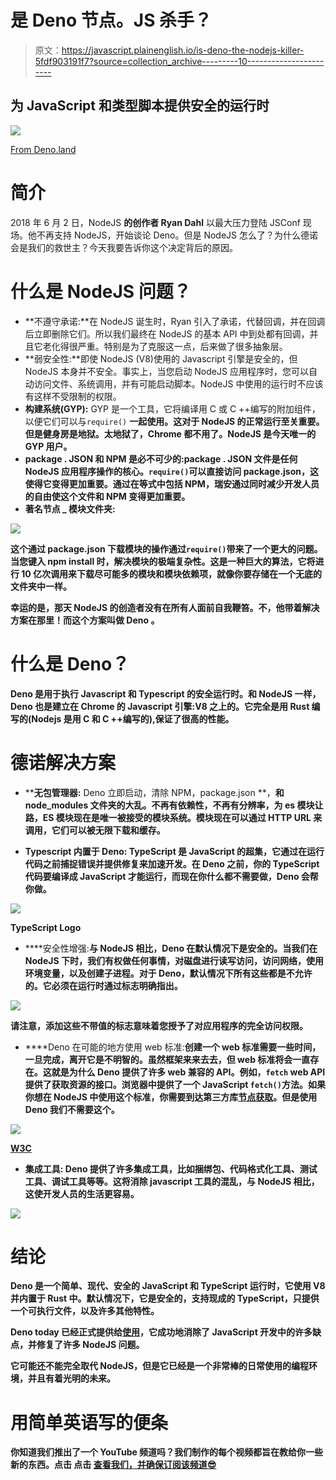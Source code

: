# 是 Deno 节点。JS 杀手？

> 原文：<https://javascript.plainenglish.io/is-deno-the-nodejs-killer-5fdf903191f7?source=collection_archive---------10----------------------->

## **为 **JavaScript** 和**类型脚本**提供安全的**运行时

![](img/03dc282e3ddfd3427fe60ab1ea86bfb2.png)

[From Deno.land](https://deno.land/)

# **简介**

2018 年 6 月 2 日，NodeJS **的创作者 Ryan Dahl** 以最大压力登陆 JSConf 现场。他不再支持 NodeJS，开始谈论 Deno。但是 NodeJS 怎么了？为什么德诺会是我们的救世主？今天我要告诉你这个决定背后的原因。

# 什么是 NodeJS 问题？

*   **不遵守承诺:**在 NodeJS 诞生时，Ryan 引入了承诺，代替回调，并在回调后立即删除它们。所以我们最终在 NodeJS 的基本 API 中到处都有回调，并且它老化得很严重。特别是为了克服这一点，后来做了很多抽象层。
*   **弱安全性:**即使 NodeJS (V8)使用的 Javascript 引擎是安全的，但 NodeJS 本身并不安全。事实上，当您启动 NodeJS 应用程序时，您可以自动访问文件、系统调用，并有可能启动脚本。NodeJS 中使用的运行时不应该有这样不受限制的权限。
*   **构建系统(GYP):** GYP 是一个工具，它将编译用 C 或 C ++编写的附加组件，以便它们可以与`require()` **一起使用。这对于 NodeJS 的正常运行至关重要。但是健身房是地狱。太地狱了，Chrome 都不用了。NodeJS 是今天唯一的 GYP 用户。**
*   **package . JSON 和 NPM 是必不可少的:**package . JSON 文件是任何 NodeJS 应用程序操作的核心。**`require()`可以直接访问 package.json，这使得它变得更加重要。通过在等式中包括 NPM，瑞安通过同时减少开发人员的自由使这个文件和 NPM 变得更加重要。**
*   ****著名节点 _ 模块文件夹:****

**![](img/14d93745ece10a944a426c12b8e031cc.png)**

**这个通过 package.json 下载模块的操作通过`require()`带来了一个更大的问题。当您键入 npm install 时，解决模块的极端复杂性。这是一种巨大的算法，它将进行 10 亿次调用来下载尽可能多的模块和模块依赖项，就像你要存储在一个无底的文件夹中一样。**

**幸运的是，那天 NodeJS 的创造者没有在所有人面前自我鞭笞。不，他带着解决方案在那里！而这个方案叫做 **Deno** 。**

# ****什么是 Deno？****

**Deno 是用于执行 Javascript 和 Typescript 的安全运行时。和 NodeJS 一样，Deno 也是建立在 Chrome 的 Javascript 引擎:V8 之上的。它完全是用 Rust 编写的(Nodejs 是用 C 和 C ++编写的),保证了很高的性能。**

# **德诺解决方案**

*   ****无包管理器:** Deno 立即启动，清除 NPM，package.json **，**和 node_modules 文件夹的大乱。不再有依赖性，不再有分辨率，为 es 模块让路，ES 模块现在是唯一被接受的模块系统。模块现在可以通过 HTTP URL 来调用，它们可以被无限下载和缓存。**

*   **Typescript 内置于 Deno: TypeScript 是 JavaScript 的超集，它通过在运行代码之前捕捉错误并提供修复来加速开发。在 Deno 之前，你的 TypeScript 代码要编译成 JavaScript 才能运行，而现在你什么都不需要做，Deno 会帮你做。**

**![](img/b5744fb7f232e8b33b367f1ec492f9c9.png)**

**TypeScript Logo**

*   ****安全性增强:**与 NodeJS 相比，Deno 在默认情况下是安全的。当我们在 NodeJS 下时，我们有权做任何事情，对磁盘进行读写访问，访问网络，使用环境变量，以及创建子进程。对于 Deno，默认情况下所有这些都是不允许的。它必须在运行时通过标志明确指出。**

**![](img/496cccba5a30644e822b63cb4c717dce.png)**

**请注意，添加这些不带值的标志意味着您授予了对应用程序的完全访问权限。**

*   ****Deno 在可能的地方使用 web 标准:**创建一个 web 标准需要一些时间，一旦完成，离开它是不明智的。虽然框架来来去去，但 web 标准将会一直存在。这就是为什么 Deno 提供了许多 web 兼容的 API。例如，`fetch` web API 提供了获取资源的接口。浏览器中提供了一个 JavaScript `fetch()`方法。如果你想在 NodeJS 中使用这个标准，你需要到达第三方库[节点获取](https://github.com/node-fetch/node-fetch)。但是使用 Deno 我们不需要这个。**

**![](img/80b450add9aaa095bc16a49feba945a1.png)**

**[W3C](https://www.w3.org/)**

*   ****集成工具:** Deno 提供了许多集成工具，比如捆绑包、代码格式化工具、测试工具、调试工具等等。这将消除 javascript 工具的混乱，与 NodeJS 相比，这使开发人员的生活更容易。**

**![](img/d700548c5ccf611da88d92c87d1ed044.png)**

# **结论**

**Deno 是一个简单、现代、安全的 JavaScript 和 TypeScript 运行时，它使用 V8 并内置于 Rust 中。默认情况下，它是安全的，支持现成的 TypeScript，只提供一个可执行文件，以及许多其他特性。**

**Deno today 已经正式提供给[使用](https://deno.land/)，它成功地消除了 JavaScript 开发中的许多缺点，并修复了许多 NodeJS 问题。**

**它可能还不能完全取代 NodeJS，但是它已经是一个非常棒的日常使用的编程环境，并且有着光明的未来。**

# ****用简单英语写的便条****

**你知道我们推出了一个 YouTube 频道吗？我们制作的每个视频都旨在教给你一些新的东西。点击 点击 [**查看我们，并确保订阅该频道😎**](https://www.youtube.com/channel/UCtipWUghju290NWcn8jhyAw)**